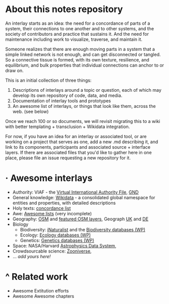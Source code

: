 # About this notes repository

An interlay starts as an idea: the need for a concordance of parts of a system, their connections to one another and to other systems, and the society of contributors and practice that sustains it.  And the need for maintenance including work to visualize, traverse, and maintain it.

Someone realizes that there are enough moving parts in a system that a simple linked network is not enough, and can get disconnected or tangled.
So a connective tissue is formed, with its own texture, resilience, and equilibrium, and bulk properties that individual connections can anchor to or draw on.

This is an initial collection of three things: 
1. Descriptions of interlays around a topic or question, each of which may develop its own repository of code, data, and media.
2. Documentation of interlay tools and prototypes
3. An awesome list of interlays, or things that look like them, across the web. (see below)

Once we reach 100 or so documents, we will revisit migrating this to a wiki with better templating + transclusion + Wikidata integration.

For now, if you have an idea for an interlay or associated tool, or are working on a project that serves as one, add a new .md describing it, and link to its components, participants and associated source + interface layers.  If there are associated files that you'd like to gather here in one place, please file an issue requesting a new repository for it.

# · Awesome interlays
* Authority: VIAF - the [Virtual International Authority File](https://en.wikipedia.org/wiki/Virtual_International_Authority_File), [GND](https://www.dnb.de/DE/Professionell/Standardisierung/GND/gnd_node.html)
* General knowledge: [Wikidata](https://wikidata.org) - a consolidated global namespace for entities and properties, with detailed descriptions
* Holy texts: [concordance list](https://www.internationalstandardbible.com/C/concordance.html)
* Awe: [Awesome lists](https://awesomelists.top/#/) (very incomplete)
* Geography: [OSM](https://www.openstreetmap.org/#map=5/38.007/-95.844) and [featured OSM layers](https://wiki.openstreetmap.org/wiki/Featured_tile_layers), Geograph [UK](https://www.geograph.org.uk/) and [DE](https://geo-en.hlipp.de/)
* Biology
  * Biodiversity: [iNaturalist](https://inaturalist.org/) and the [Biodiversity databases (WP)](https://en.wikipedia.org/wiki/Category:Biodiversity_databases)
  * Ecology: [Ecology databases (WP)](https://en.wikipedia.org/wiki/Category:Ecological_databases)
  * Genetics: [Genetics databases (WP)](https://en.wikipedia.org/wiki/Category:Genetics_databases)
* Space: NASA/Harvard [Astrophysics Data System](https://ui.adsabs.harvard.edu/),
* Crowdsourcable science: [Zooniverse](https://www.zooniverse.org/),
* ... _add yours here!_

# ^ Related work
* Awesome Extitution efforts
* Awesome Awesome chapters
